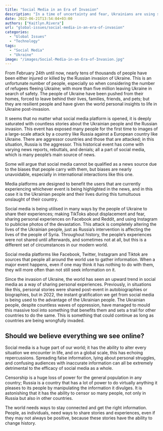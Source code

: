 ```yaml
---
title: "Social Media in an Era of Invasion"
description: "In a time of uncertainty and fear, Ukrainians are using social media to stay in the world."
date: 2022-06-21T13:54:04+03:00
authors: ["Kaitlyn.Rivera"]
url: "global-issues/social-media-in-an-era-of-invasion"
categories: 
  - "Global Issues"
  - "Technology"
tags: 
  - "Social Media"
  - "Ukraine"
image: "/images/Social-Media-in-an-Era-of-Invasion.jpg"
---
```

From February 24th until now, nearly tens of thousands of people have been either injured or killed by the Russian invasion of Ukraine. This is an unfortunate number of people, especially so when considering the number of refugees fleeing Ukraine; [](https://www.cfr.org/global-conflict-tracker/conflict/conflict-ukraine)with more than five million leaving Ukraine in search of safety. The people of Ukraine have been pushed from their homes, forced to leave behind their lives, families, friends, and pets; but they are resilient people and have given the world personal insights to life in Ukraine post-invasion. 

It seems that no matter what social media platform is opened, it is deeply saturated with countless stories about the Ukrainian people and the Russian invasion. This event has exposed many people for the first time to images of a large-scale attack by a country like Russia against a European country like Ukraine. There are aggressor countries and those that are attacked; in this situation, Russia is the aggressor. This historical event has come with varying news reports, rebuttals, and denials; all a part of social media, which is many people’s main source of news. 

Some will argue that social media cannot be qualified as a news source due to the biases that people carry with them, but biases are nearly unavoidable, especially in international interactions like this one.

Media platforms are designed to benefit the users that are currently experiencing whichever event is being highlighted in the news, and in this case it is the Ukrainian people and their lives during this tumultuous onslaught of their country. 

Social media is being utilised in many ways by the people of Ukraine to share their experiences; making TikToks about displacement and fear, sharing personal experiences on Facebook and Reddit, and using Instagram to publicise photos of the devastation. This attack is completely altering the lives of the Ukrainian people, just as Russia’s intervention is affecting the lives of the people of Syria. Throughout history, the people’s experiences were not shared until afterwards, and sometimes not at all, but this is a different set of circumstances in our modern world. 

Social media platforms like Facebook, Twitter, Instagram and Tiktok are sources that people all around the world use to gather information. When a major event happens, even if one may think it has nothing to do with them, they will more often than not still seek information on it. 

Since the invasion of Ukraine, the world has seen an upward trend in social media as a way of sharing personal experiences. Previously, in situations like this, personal stories were shared post-event in autobiographies or biographies, but in 2022, the instant gratification we get from social media is being used to the advantage of the Ukrainian people. The Ukrainian people, despite countless waves of oppression, have managed to mould this massive tool into something that benefits them and sets a trail for other countries to do the same. This is something that could continue as long as countries are being wrongfully invaded.

## **Should we believe everything we see online?**

Social media is a huge part of our world; it has the ability to alter every situation we encounter in life, and on a global scale, this has echoing repercussions. Spreading false information, lying about personal struggles, and confusing audiences with inaccurate information can all be extremely detrimental to the efficacy of social media as a whole. 

Censorship is a huge loss of power for the general population in any country; Russia is a country that has a lot of power to do virtually anything it pleases to its people by manipulating the information it divulges. It is astonishing that it has the ability to censor so many people, not only in Russia but also in other countries. 

The world needs ways to stay connected and get the right information. People, as individuals, need ways to share stories and experiences, even if they may not always be positive, because these stories have the ability to change history.

